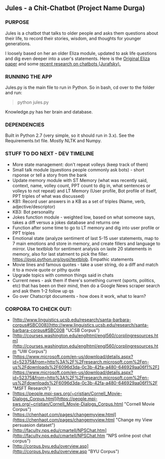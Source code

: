 ## Jules - a Chit-Chatbot (Project Name Durga)

### PURPOSE
Jules is a chatbot that talks to older people and asks them questions about their life, to record their stories, wisdom, and thoughts for younger generations.

I loosely based on her an older Eliza module, updated to ask life questions and dig even deeper into a user's statements.  Here is the [Original Eliza paper](http://web.stanford.edu/class/cs124/p36-weizenabaum.pdf) and some [recent research on chatbots (Jurafsky).](http://web.stanford.edu/~jurafsky/slp3/29.pdf)  

### RUNNING THE APP
Jules.py is the main file to run in Python.  So in bash, cd over to the folder and run: 

> python jules.py

Knowledge.py has her brain and database.

### DEPENDENCIES
Built in Python 2.7 (very simple, so it should run in 3.x).
See the Requirements.txt file.
Mostly NLTK and Numpy.

### STUFF TO DO NEXT - DEV TIMELINE
- More state management: don't repeat volleys (keep track of them)
- Small talk module (questions people commonly ask bots) - short rsponse or tell a story from the bank
- Update memory module with ST Memory (what was recently said, context, name, volley count, PPT count to dig in, what sentences or volleys to not repeat) and LT Memory (User profile, Bot profile of itself, PPT triples of what was discussed) 
- KB1: Record user answers in a KB as a set of triples (Name, verb, adjective/descriptor) 
- KB3: Bot personality 
- Jokes function module - weighted low, based on what someone says, takes a diff versus a jokes database and returns one 
- Function after some time to go to LT memory and dig into user profile or PPT triples 
- Emotional state (analyze sentiment of last 5-15 user statements, map to 7 main emotions and store in memory, and create fillers and language to mirror. Use textblob for sentiment analysis on laste 20 statements in memory, also for last statment to pick the filler.  https://pypi.python.org/pypi/textblob.  Empathic statements 
- Movie lines and famous quotes - take a user string, do a diff and match it to a movie quote or pithy quote 
- Upgrade topics with common things said in chats 
- Current news - ask them if there's something current (sports, politics, etc) that has been on their mind, then do a Google News scraper search and ask them 1-2 follow up qs
- Go over Chatscript documents - how does it work, what to learn?

### CORPORA TO CHECK OUT:
- [http://www.linguistics.ucsb.edu/research/santa-barbara-corpus#SBC008](http://www.linguistics.ucsb.edu/research/santa-barbara-corpus#SBC008  "UCSB Corpus")
- [http://courses.washington.edu/englhtml/engl560/corplingresources.htm](http://courses.washington.edu/englhtml/engl560/corplingresources.htm  "UW Corpus")
- [https://www.microsoft.com/en-us/download/details.aspx?id=52375&from=http%3A%2F%2Fresearch.microsoft.com%2Fen-us%2Fdownloads%2F6096d3da-0c3b-42fa-a480-646929aa06f1%2F](https://www.microsoft.com/en-us/download/details.aspx?id=52375&from=http%3A%2F%2Fresearch.microsoft.com%2Fen-us%2Fdownloads%2F6096d3da-0c3b-42fa-a480-646929aa06f1%2F  "MSFT Research")
- [https://people.mpi-sws.org/~cristian/Cornell_Movie-Dialogs_Corpus.html](https://people.mpi-sws.org/~cristian/Cornell_Movie-Dialogs_Corpus.html  "Cornell Movie Corpus")
- [https://chenhaot.com/pages/changemyview.html](https://chenhaot.com/pages/changemyview.html  "Change my View persuasion dataset")
- [http://faculty.nps.edu/cmartell/NPSChat.htm](http://faculty.nps.edu/cmartell/NPSChat.htm  "NPS online post chat corpus")
- [http://corpus.byu.edu/overview.asp](http://corpus.byu.edu/overview.asp "BYU Corpus")

